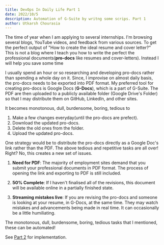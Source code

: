 ```yaml
---
title: DevOps In Daily Life Part 1
date: 2022/10/5
description: Automation of G-Suite by writng some scrips. Part 1
author: Utkarsh Chourasia
---
```


The time of year when I am applying to several internships. I'm browsing several blogs, YouTube videos, and feedback from various sources. To get the perfect output of "How to create the ideal resume and cover letter?" This is not a blog where I teach you how to write the perfect the professional documents(**pro-docs** like resumes and cover-letters). Instead I will help you save some time

I usually spend an hour or so researching and developing pro-docs rather than spending a whole day on it. Since, I improvise on almost daily basis, the pro-docs needs to be exported into PDF format. My preferred tool for creating pro-docs is Google Docs (**G-Docs**), which is a part of G-Suite. The PDF are then uploaded to a publicly available folder (Google Drive's Folder) so that I may distribute them on GitHub, LinkedIn, and other sites.

It becomes monotonous, dull, burdensome, boring, tedious to

1. Make a few changes everyday(until the pro-docs are prefect).
2. Download the updated pro-docs.
3. Delete the old ones from the folder.
4. Upload the updated pro-docs.

One strategy would be to distribute the pro-docs directly as a Google Doc's link rather than the PDF.
The above tedious and repetitive tasks are all over! Right? No, this creates a new set of issues.

1. **Need for PDF**: The majority of employment sites demand that you submit your professional documents in PDF format. The process of opening the link and exporting to PDF is still included.

2. **50% Complete**: If I haven't finalised all of the revisions, this document will be available online in a partially finished state.

3. **Streaming mistakes live**: If you are revising the pro-docs and someone is looking at your resume, in G-Docs, at the same time. They may watch mistakes and advancements being made in real time. It can occasionally be a little humiliating.

The monotonous, dull, burdensome, boring, tedious tasks that I mentioned, these can be automated!

See [Part 2](/posts/DevOpsInDailyLife2) for implementation.

